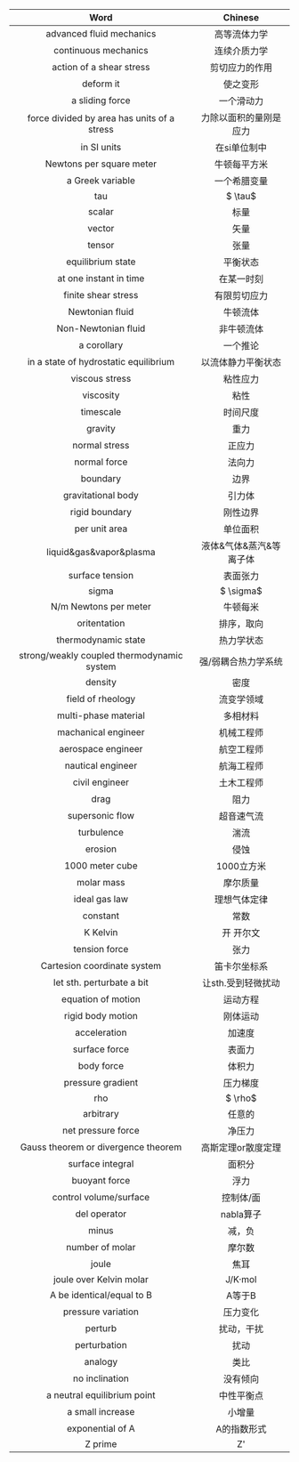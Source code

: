 |Word|Chinese|
| :---:| :---: |
|advanced fluid mechanics|高等流体力学|
|continuous mechanics|连续介质力学|
|action of a shear stress|剪切应力的作用|
|deform it | 使之变形|
|a sliding force| 一个滑动力|
|force divided by area has units of a stress|力除以面积的量刚是应力|
|in SI units|在si单位制中|
|Newtons per square meter|牛顿每平方米|
|a Greek variable|一个希腊变量|
|tau|$ \tau$|
|scalar|标量|
|vector|矢量|
|tensor|张量|
|equilibrium state|平衡状态|
|at one instant in time|在某一时刻|
|finite shear stress|有限剪切应力|
|Newtonian fluid|牛顿流体|
|Non-Newtonian fluid|非牛顿流体|
|a corollary|一个推论|
|in a state of hydrostatic equilibrium|以流体静力平衡状态|
|viscous stress|粘性应力|
|viscosity|粘性|
|timescale|时间尺度|
|gravity|重力|
|normal stress|正应力|
|normal force|法向力|
|boundary|边界|
|gravitational body|引力体|
|rigid boundary|刚性边界|
|per unit area|单位面积|
|liquid&gas&vapor&plasma|液体&气体&蒸汽&等离子体|
|surface tension|表面张力|
|sigma|$ \sigma$|
|N/m Newtons per meter|牛顿每米|
|oritentation|排序，取向|
|thermodynamic state|热力学状态|
|strong/weakly coupled thermodynamic system|强/弱耦合热力学系统|
|density|密度|
|field of rheology|流变学领域|
|multi-phase material|多相材料|
|machanical engineer|机械工程师|
|aerospace engineer|航空工程师|
|nautical engineer|航海工程师|
|civil engineer|土木工程师|
|drag|阻力|
|supersonic flow|超音速气流|
|turbulence|湍流|
|erosion|侵蚀|
|1000 meter cube|1000立方米|
|molar mass|摩尔质量|
|ideal gas law|理想气体定律|
|constant|常数|
|K Kelvin|开 开尔文|
|tension force|张力|
Cartesion coordinate system|笛卡尔坐标系|
|let sth. perturbate a bit|让sth.受到轻微扰动|
|equation of motion|运动方程|
|rigid body motion|刚体运动|
|acceleration| 加速度|
|surface force |表面力|
|body force|体积力|
|pressure gradient|压力梯度|
|rho|$ \rho$ |
|arbitrary|任意的|
|net pressure force|净压力|
|Gauss theorem or divergence theorem|高斯定理or散度定理|
|surface integral|面积分|
|buoyant force|浮力|
|control volume/surface|控制体/面|
|del operator |nabla算子|
|minus|减，负|
|number of molar|摩尔数|
|joule|焦耳|
|joule over Kelvin molar|J/K·mol|
|A be identical/equal to B|A等于B|
|pressure variation|压力变化|
|perturb|扰动，干扰|
|perturbation|扰动|
|analogy|类比|
|no inclination|没有倾向|
|a neutral equilibrium point|中性平衡点|
|a small increase|小增量|
|exponential of A|A的指数形式|
|Z prime|Z'|